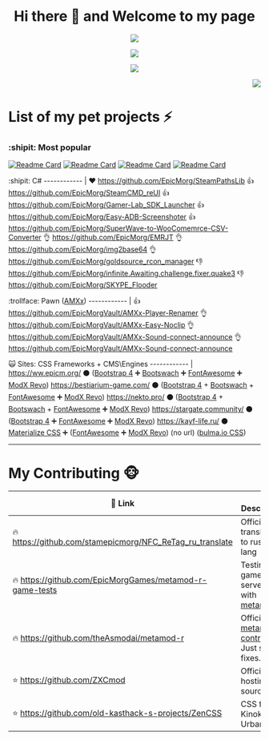 <h1 align="center">Hi there 👋 and Welcome to my page</a></h1>
<p align="center"><img src="https://readme-typing-svg.herokuapp.com?lines=TechLead+%E2%80%A2+DevOps+%E2%80%A2+SysAdmin" /> </p>
<p align="center"><img src="https://raw.githubusercontent.com/stamepicmorg/info/output/github-contribution-grid-snake.svg" /></p>
<p align="center"><img src="https://readme-typing-svg.herokuapp.com?duration=2500&lines=Docker%2C+Linux;TeamCity%2C+Gitlab%2C+Jenkins;+ESXI%2C+vSphere;Zabbix%2C+Grafana%2C+ELK;Jira%2C+Confluence%2C+BitBucket;Testrail%2C+Redmine%2C+TestLink;Perforce%2C+Git;Nginx%2C+Apache2;Ansible%2C+Salt" /> </p>

<p align="right"><img src="https://github-readme-stats.vercel.app/api?username=stamepicmorg&count_private=true&show_icons=true&include_all_commits=true&theme=radical" /> </p>


# List of my pet projects :zap:
### :shipit: Most popular


[![Readme Card](https://github-readme-stats.vercel.app/api/pin/?username=epicmorg&repo=docker-scripts&theme=radical&show_owner=true)](https://github.com/epicmorg/docker-scripts) [![Readme Card](https://github-readme-stats.vercel.app/api/pin/?username=epicmorg&repo=atlassian-downloader&theme=radical&show_owner=true)](https://github.com/epicmorg/atlassian-downloader) [![Readme Card](https://github-readme-stats.vercel.app/api/pin/?username=epicmorg&repo=UniversalValveToolbox&theme=radical&show_owner=true)](https://github.com/epicmorg/UniversalValveToolbox) [![Readme Card](https://github-readme-stats.vercel.app/api/pin/?username=epicmorg&repo=SourceSDK.ENV.Editor&theme=radical&show_owner=true)](https://github.com/epicmorg/SourceSDK.ENV.Editor)

 


:shipit: C# 
------------ |
:heart: https://github.com/EpicMorg/SteamPathsLib
:thumbsup: https://github.com/EpicMorg/SteamCMD_reUI
:thumbsup: https://github.com/EpicMorg/Gamer-Lab_SDK_Launcher
:thumbsup: https://github.com/EpicMorg/Easy-ADB-Screenshoter
:thumbsup: https://github.com/EpicMorg/SuperWave-to-WooComemrce-CSV-Converter
:ok_hand: https://github.com/EpicMorg/EMRJT
:ok_hand: https://github.com/EpicMorg/img2base64
:ok_hand: https://github.com/EpicMorg/goldsource_rcon_manager
:-1: https://github.com/EpicMorg/infinite.Awaiting.challenge.fixer.quake3
:-1: https://github.com/EpicMorg/SKYPE_Flooder

:trollface: Pawn ([AMXx](http://www.amxmodx.org/about.php)) 
------------ |
:thumbsup: https://github.com/EpicMorgVault/AMXx-Player-Renamer
:ok_hand: https://github.com/EpicMorgVault/AMXx-Easy-Noclip
:ok_hand: https://github.com/EpicMorgVault/AMXx-Sound-connect-announce 
:ok_hand: https://github.com/EpicMorgVault/AMXx-Sound-connect-announce 


:scream_cat: Sites: CSS Frameworks + CMS\Engines
------------ |
https://ww.epicm.org/ :black_circle: ([Bootstrap 4](http://getbootstrap.com/) :heavy_plus_sign: [Bootswach](https://bootswatch.com/) :heavy_plus_sign: [FontAwesome](http://fontawesome.io) :heavy_plus_sign: [ModX Revo](https://modx.com/))
https://bestiarium-game.com/ :black_circle: ([Bootstrap 4](http://getbootstrap.com/) + [Bootswach](https://bootswatch.com/) + [FontAwesome](http://fontawesome.io) :heavy_plus_sign: [ModX Revo](https://modx.com/))
https://nekto.pro/ :black_circle: ([Bootstrap 4](http://getbootstrap.com/) + [Bootswach](https://bootswatch.com/) + [FontAwesome](http://fontawesome.io) :heavy_plus_sign: [ModX Revo](https://modx.com/))
https://stargate.community/ :black_circle: ([Bootstrap 4](http://getbootstrap.com/) :heavy_plus_sign: [FontAwesome](http://fontawesome.io) :heavy_plus_sign: [ModX Revo](https://modx.com/))
https://kayf-life.ru/ :black_circle: [Materialize CSS](http://materializecss.com/) :heavy_plus_sign: ([FontAwesome](http://fontawesome.io) :heavy_plus_sign: [ModX Revo](https://modx.com/))
(no url) ([bulma.io CSS](https://bulma.io/))


---
 
# My Contributing :monkey_face:

:link: Link | :interrobang: Description
------------ | -------------
:fire: https://github.com/stamepicmorg/NFC_ReTag_ru_translate | Official translation to russian lang
:fire: https://github.com/EpicMorgGames/metamod-r-game-tests | Testing game servers with [metamod-r](https://github.com/theAsmodai/metamod-r) 
:fire: https://github.com/theAsmodai/metamod-r | Official [metamod-r](https://github.com/theAsmodai/metamod-r) [contributor](https://github.com/theAsmodai/metamod-r/graphs/contributors). Just small fixes..
:star: https://github.com/ZXCmod | Official hosting of sources
:star: https://github.com/old-kasthack-s-projects/ZenCSS | CSS for Kinokopilka, Urban3p
